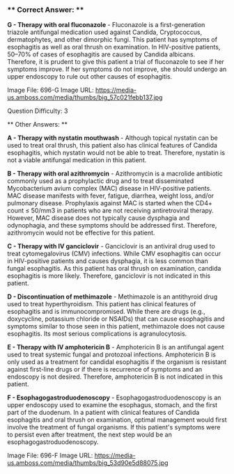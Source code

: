 ### ** Correct Answer: **

**G - Therapy with oral fluconazole** - Fluconazole is a first-generation triazole antifungal medication used against Candida, Cryptococcus, dermatophytes, and other dimorphic fungi. This patient has symptoms of esophagitis as well as oral thrush on examination. In HIV-positive patients, 50–70% of cases of esophagitis are caused by Candida albicans. Therefore, it is prudent to give this patient a trial of fluconazole to see if her symptoms improve. If her symptoms do not improve, she should undergo an upper endoscopy to rule out other causes of esophagitis.

Image File: 696-G
Image URL: https://media-us.amboss.com/media/thumbs/big_57c021febb137.jpg

Question Difficulty: 3

** Other Answers: **

**A - Therapy with nystatin mouthwash** - Although topical nystatin can be used to treat oral thrush, this patient also has clinical features of Candida esophagitis, which nystatin would not be able to treat. Therefore, nystatin is not a viable antifungal medication in this patient.

**B - Therapy with oral azithromycin** - Azithromycin is a macrolide antibiotic commonly used as a prophylactic drug and to treat disseminated Mycobacterium avium complex (MAC) disease in HIV-positive patients. MAC disease manifests with fever, fatigue, diarrhea, weight loss, and/or pulmonary disease. Prophylaxis against MAC is started when the CD4+ count ≤ 50/mm3 in patients who are not receiving antiretroviral therapy. However, MAC disease does not typically cause dysphagia and odynophagia, and these symptoms should be addressed first. Therefore, azithromycin would not be effective for this patient.

**C - Therapy with IV ganciclovir** - Ganciclovir is an antiviral drug used to treat cytomegalovirus (CMV) infections. While CMV esophagitis can occur in HIV-positive patients and causes dysphagia, it is less common than fungal esophagitis. As this patient has oral thrush on examination, candida esophagitis is more likely. Therefore, ganciclovir is not indicated in this patient.

**D - Discontinuation of methimazole** - Methimazole is an antithyroid drug used to treat hyperthyroidism. This patient has clinical features of esophagitis and is immunocompromised. While there are drugs (e.g., doxycycline, potassium chloride or NSAIDs) that can cause esophagitis and symptoms similar to those seen in this patient, methimazole does not cause esophagitis. Its most serious complications is agranulocytosis.

**E - Therapy with IV amphotericin B** - Amphotericin B is an antifungal agent used to treat systemic fungal and protozoal infections. Amphotericin B is only used as a treatment for candidal esophagitis if the organism is resistant against first-line drugs or if there is recurrence of symptoms and an endoscopy is not desired. Therefore, amphotericin B is not indicated in this patient.

**F - Esophagogastroduodenoscopy** - Esophagogastroduodenoscopy is an upper endoscopy used to examine the esophagus, stomach, and the first part of the duodenum. In a patient with clinical features of Candida esophagitis and oral thrush on examination, optimal management would first involve the treatment of fungal organisms. If this patient's symptoms were to persist even after treatment, the next step would be an esophagogastroduodenoscopy.

Image File: 696-F
Image URL: https://media-us.amboss.com/media/thumbs/big_53d90e5d88075.jpg

